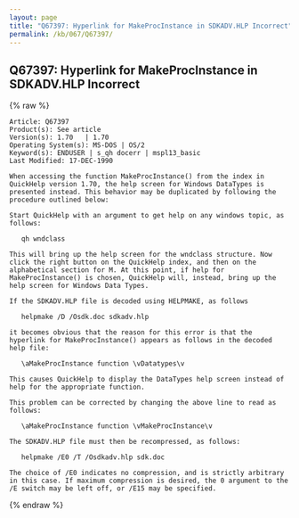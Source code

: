 ```yaml
---
layout: page
title: "Q67397: Hyperlink for MakeProcInstance in SDKADV.HLP Incorrect"
permalink: /kb/067/Q67397/
---
```


## Q67397: Hyperlink for MakeProcInstance in SDKADV.HLP Incorrect

{% raw %}

	Article: Q67397
	Product(s): See article
	Version(s): 1.70   | 1.70
	Operating System(s): MS-DOS | OS/2
	Keyword(s): ENDUSER | s_qh docerr | mspl13_basic
	Last Modified: 17-DEC-1990
	
	When accessing the function MakeProcInstance() from the index in
	QuickHelp version 1.70, the help screen for Windows DataTypes is
	presented instead. This behavior may be duplicated by following the
	procedure outlined below:
	
	Start QuickHelp with an argument to get help on any windows topic, as
	follows:
	
	   qh wndclass
	
	This will bring up the help screen for the wndclass structure. Now
	click the right button on the QuickHelp index, and then on the
	alphabetical section for M. At this point, if help for
	MakeProcInstance() is chosen, QuickHelp will, instead, bring up the
	help screen for Windows Data Types.
	
	If the SDKADV.HLP file is decoded using HELPMAKE, as follows
	
	   helpmake /D /Osdk.doc sdkadv.hlp
	
	it becomes obvious that the reason for this error is that the
	hyperlink for MakeProcInstance() appears as follows in the decoded
	help file:
	
	   \aMakeProcInstance function \vDatatypes\v
	
	This causes QuickHelp to display the DataTypes help screen instead of
	help for the appropriate function.
	
	This problem can be corrected by changing the above line to read as
	follows:
	
	   \aMakeProcInstance function \vMakeProcInstance\v
	
	The SDKADV.HLP file must then be recompressed, as follows:
	
	   helpmake /E0 /T /Osdkadv.hlp sdk.doc
	
	The choice of /E0 indicates no compression, and is strictly arbitrary
	in this case. If maximum compression is desired, the 0 argument to the
	/E switch may be left off, or /E15 may be specified.

{% endraw %}
